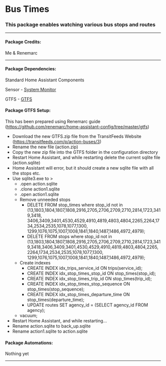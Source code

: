 # Bus Times

### This package enables watching various bus stops and routes

<hr --- </hr> 

<h4 align="left">Package Credits:</h4>

Me & Renemarc

<hr --- </hr>

<h4 align="left">Package Dependencies:</h4>

Standard Home Assistant Components

Sensor - [System Monitor](https://www.home-assistant.io/components/sensor.systemmonitor/)

GTFS - [GTFS](https://github.com/renemarc/home-assistant-config/tree/master/gtfs) 

<h4 align="left">Package GTFS Setup:</h4>

This has been prepared using Renemarc guide (https://github.com/renemarc/home-assistant-config/tree/master/gtfs)

* Download the new GTFS.zip file from the TransitFeeds Website (https://transitfeeds.com/p/action-buses/3)
* Rename the new file (action.zip)
* Copy the new zip file into the GTFS folder in the configuration directory
* Restart Home Assistant, and while restarting delete the current sqlite file (action.sqlite)
* Home Assistant will error, but it should create a new sqlite file with all the stops etc.
* Use sqlite3.exe to >
    * .open action.sqlite 
    * .clone action1.sqlite
    * .open action1.sqlite
    * Remove unneeded stops
        * DELETE FROM stop_times where stop_id not in (13,1803,1804,1807,1808,2916,2705,2706,2709,2710,2814,1723,3419,3418, 3406,3409,3401,4530,4529,4910,4819,4803,4804,2265,2264,1734,2534,2535,1078,1077,1300, 1299,1076,1075,1007,1008,1841,1840,1487,1486,4972,4979);
        * DELETE FROM stops where stop_id not in (13,1803,1804,1807,1808,2916,2705,2706,2709,2710,2814,1723,3419,3418,3406,3409,3401,4530,4529,4910,4819,4803,4804,2265,2264,1734,2534,2535,1078,1077,1300, 1299,1076,1075,1007,1008,1841,1840,1487,1486,4972,4979);
    * Create indexes
        * CREATE INDEX idx_trips_service_id ON trips(service_id);
        * CREATE INDEX idx_stop_times_stop_id ON stop_times(stop_id);
        * CREATE INDEX idx_stop_times_trip_id ON stop_times(trip_id);
        * CREATE INDEX idx_stop_times_stop_sequence ON stop_times(stop_sequence);
        * CREATE INDEX idx_stop_times_departure_time ON stop_times(departure_time);
        * UPDATE routes SET agency_id = (SELECT agency_id FROM agency);
    * vacuum;
* Restart Home Assistant, and while restarting...
* Rename action.sqlite to back_up.sqlite
* Rename action1.sqlite to action.sqlite

<h4 align="left">Package Automations:</h4>

Nothing yet

<hr --- </hr>